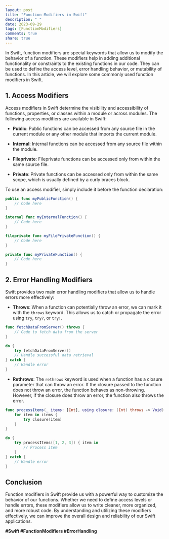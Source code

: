 ```yaml
---
layout: post
title: "Function Modifiers in Swift"
description: " "
date: 2023-09-29
tags: [FunctionModifiers]
comments: true
share: true
---
```


In Swift, function modifiers are special keywords that allow us to modify the behavior of a function. These modifiers help in adding additional functionality or constraints to the existing functions in our code. They can be used to define the access level, error handling behavior, or mutability of functions. In this article, we will explore some commonly used function modifiers in Swift.

## 1. Access Modifiers

Access modifiers in Swift determine the visibility and accessibility of functions, properties, or classes within a module or across modules. The following access modifiers are available in Swift:

- **Public**: Public functions can be accessed from any source file in the current module or any other module that imports the current module.

- **Internal**: Internal functions can be accessed from any source file within the module.

- **Fileprivate**: Fileprivate functions can be accessed only from within the same source file.

- **Private**: Private functions can be accessed only from within the same scope, which is usually defined by a curly braces block.

To use an access modifier, simply include it before the function declaration:

```swift
public func myPublicFunction() {
    // Code here
}

internal func myInternalFunction() {
    // Code here
}

fileprivate func myFilePrivateFunction() {
    // Code here
}

private func myPrivateFunction() {
    // Code here
}
```

## 2. Error Handling Modifiers

Swift provides two main error handling modifiers that allow us to handle errors more effectively:

- **Throws**: When a function can potentially throw an error, we can mark it with the `throws` keyword. This allows us to catch or propagate the error using `try`, `try?`, or `try!`.

```swift
func fetchDataFromServer() throws {
    // Code to fetch data from the server
}

do {
    try fetchDataFromServer()
    // Handle successful data retrieval
} catch {
    // Handle error
}
```

- **Rethrows**: The `rethrows` keyword is used when a function has a closure parameter that can throw an error. If the closure passed to the function does not throw an error, the function behaves as non-throwing. However, if the closure does throw an error, the function also throws the error.

```swift
func processItems(_ items: [Int], using closure: (Int) throws -> Void) rethrows {
    for item in items {
        try closure(item)
    }
}

do {
    try processItems([1, 2, 3]) { item in
        // Process item
    }
} catch {
    // Handle error
}
```

## Conclusion

Function modifiers in Swift provide us with a powerful way to customize the behavior of our functions. Whether we need to define access levels or handle errors, these modifiers allow us to write cleaner, more organized, and more robust code. By understanding and utilizing these modifiers effectively, we can improve the overall design and reliability of our Swift applications.

**#Swift #FunctionModifiers #ErrorHandling**